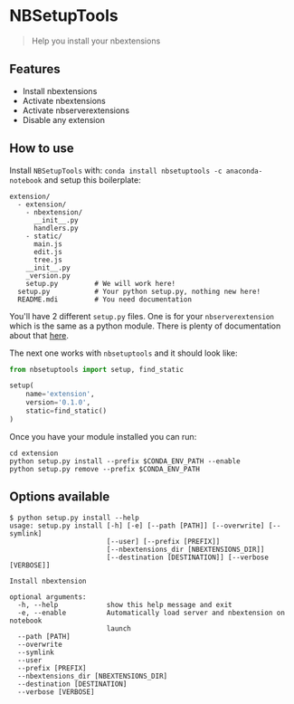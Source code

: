 # NBSetupTools

> Help you install your nbextensions

## Features

* Install nbextensions
* Activate nbextensions
* Activate nbserverextensions
* Disable any extension

## How to use

Install `NBSetupTools` with: `conda install nbsetuptools -c anaconda-notebook` and setup this
boilerplate:

```
extension/
  - extension/
    - nbextension/
      __init__.py
      handlers.py
    - static/
      main.js
      edit.js
      tree.js
    __init__.py
    _version.py
    setup.py         # We will work here!
  setup.py           # Your python setup.py, nothing new here!
  README.mdi         # You need documentation
```

You'll have 2 different `setup.py` files. One is for your `nbserverextension` which
is the same as a python module. There is plenty of documentation about that
[here](https://docs.python.org/2/distutils/index.html).

The next one works with `nbsetuptools` and it should look like:

``` python
from nbsetuptools import setup, find_static

setup(
    name='extension',
    version='0.1.0',
    static=find_static()
)
```

Once you have your module installed you can run:

```
cd extension
python setup.py install --prefix $CONDA_ENV_PATH --enable
python setup.py remove --prefix $CONDA_ENV_PATH
```

## Options available

```
$ python setup.py install --help
usage: setup.py install [-h] [-e] [--path [PATH]] [--overwrite] [--symlink]
                        [--user] [--prefix [PREFIX]]
                        [--nbextensions_dir [NBEXTENSIONS_DIR]]
                        [--destination [DESTINATION]] [--verbose [VERBOSE]]

Install nbextension

optional arguments:
  -h, --help            show this help message and exit
  -e, --enable          Automatically load server and nbextension on notebook
                        launch
  --path [PATH]
  --overwrite
  --symlink
  --user
  --prefix [PREFIX]
  --nbextensions_dir [NBEXTENSIONS_DIR]
  --destination [DESTINATION]
  --verbose [VERBOSE]
```
